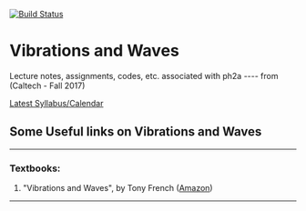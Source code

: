 [![Build Status](https://travis-ci.org/rxa254/VibrationsAndWaves.svg?branch=master)](https://travis-ci.org/rxa254/VibrationsAndWaves)
# Vibrations and Waves
Lecture notes, assignments, codes, etc. associated with ph2a
---- from (Caltech - Fall 2017) 

[Latest Syllabus/Calendar](https://github.com/rxa254/VibrationsAndWaves/releases/latest/)
## Some Useful links on Vibrations and Waves

***

### Textbooks:
1. "Vibrations and Waves", by Tony French ([Amazon](https://www.amazon.com/Vibrations-Waves-P-French/dp/8123909144/ref=la_B001HOLITU_1_1?s=books&ie=UTF8&qid=1504219437&sr=1-1))


***
